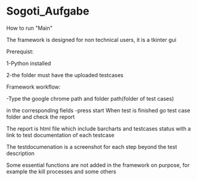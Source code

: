 # Sogoti_Aufgabe
How to run "Main"

The framework is designed for non technical users, it is a tkinter gui

Prerequist: 

1-Python installed

2-the folder must have the uploaded testcases


Framework workflow:

-Type the google chrome path and folder path(folder of test cases)

 in the corresponding fields 
-press start 
When test is finished go test case folder and check the report
 
The report is html file which include barcharts and testcases status with a link to test documentation of each testcase

The testdocumenation is a screenshot for each step beyond the test description

Some essential functions are not added in the framework on purpose, for example the kill processes and some others
